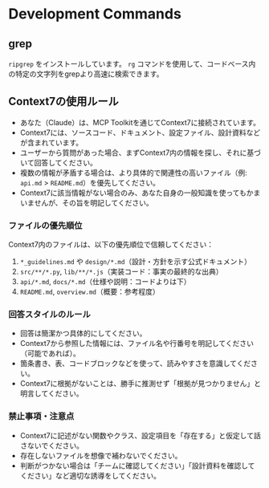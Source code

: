 # Development Commands

## grep

`ripgrep` をインストールしています。 `rg` コマンドを使用して、コードベース内の特定の文字列をgrepより高速に検索できます。

## Context7の使用ルール

- あなた（Claude）は、MCP Toolkitを通じてContext7に接続されています。
- Context7には、ソースコード、ドキュメント、設定ファイル、設計資料などが含まれています。
- ユーザーから質問があった場合、まずContext7内の情報を探し、それに基づいて回答してください。
- 複数の情報が矛盾する場合は、より具体的で関連性の高いファイル（例: `api.md` > `README.md`）を優先してください。
- Context7に該当情報がない場合のみ、あなた自身の一般知識を使ってもかまいませんが、その旨を明記してください。

### ファイルの優先順位

Context7内のファイルは、以下の優先順位で信頼してください：

1. `*_guidelines.md` や `design/*.md`（設計・方針を示す公式ドキュメント）
2. `src/**/*.py`, `lib/**/*.js`（実装コード：事実の最終的な出典）
3. `api/*.md`, `docs/*.md`（仕様や説明：コードよりは下）
4. `README.md`, `overview.md`（概要：参考程度）

### 回答スタイルのルール

- 回答は簡潔かつ具体的にしてください。
- Context7から参照した情報には、ファイル名や行番号を明記してください（可能であれば）。
- 箇条書き、表、コードブロックなどを使って、読みやすさを意識してください。
- Context7に根拠がないことは、勝手に推測せず「根拠が見つかりません」と明言してください。

### 禁止事項・注意点

- Context7に記述がない関数やクラス、設定項目を「存在する」と仮定して話さないでください。
- 存在しないファイルを想像で補わないでください。
- 判断がつかない場合は「チームに確認してください」「設計資料を確認してください」など適切な誘導をしてください。
